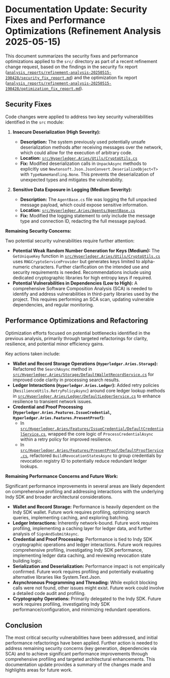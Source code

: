 # Documentation Update: Security Fixes and Performance Optimizations (Refinement Analysis 2025-05-15)

This document summarizes the security fixes and performance optimizations applied to the `src/` directory as part of a recent refinement change request, based on the findings in the security fix report ([`analysis_reports/refinement-analysis-20250515-190428/security_fix_report.md`](analysis_reports/refinement-analysis-20250515-190428/security_fix_report.md)) and the optimization fix report ([`analysis_reports/refinement-analysis-20250515-190428/optimization_fix_report.md`](analysis_reports/refinement-analysis-20250515-190428/optimization_fix_report.md)).

## Security Fixes

Code changes were applied to address two key security vulnerabilities identified in the `src` module:

1.  **Insecure Deserialization (High Severity):**
    *   **Description:** The system previously used potentially unsafe deserialization methods after receiving messages over the network, which could allow for the execution of arbitrary code.
    *   **Location:** [`src/Hyperledger.Aries/Utils/CryptoUtils.cs`](src/Hyperledger.Aries/Utils/CryptoUtils.cs)
    *   **Fix:** Modified deserialization calls in `UnpackAsync` methods to explicitly use `Newtonsoft.Json.JsonConvert.DeserializeObject<T>` with `TypeNameHandling.None`. This prevents the deserialization of unexpected types and mitigates the vulnerability.

2.  **Sensitive Data Exposure in Logging (Medium Severity):**
    *   **Description:** The `AgentBase.cs` file was logging the full unpacked message payload, which could expose sensitive information.
    *   **Location:** [`src/Hyperledger.Aries/Agents/AgentBase.cs`](src/Hyperledger.Aries/Agents/AgentBase.cs)
    *   **Fix:** Modified the logging statement to only include the message type and connection ID, redacting the full message payload.

**Remaining Security Concerns:**

Two potential security vulnerabilities require further attention:

*   **Potential Weak Random Number Generation for Keys (Medium):** The `GetUniqueKey` function in [`src/Hyperledger.Aries/Utils/CryptoUtils.cs`](src/Hyperledger.Aries/Utils/CryptoUtils.cs) uses `RNGCryptoServiceProvider` but generates keys limited to alpha-numeric characters. Further clarification on the intended use and security requirements is needed. Recommendations include using dedicated cryptographic libraries for high entropy keys if required.
*   **Potential Vulnerabilities in Dependencies (Low to High):** A comprehensive Software Composition Analysis (SCA) is needed to identify and address vulnerabilities in third-party libraries used by the project. This requires performing an SCA scan, updating vulnerable dependencies, and regular monitoring.

## Performance Optimizations and Refactoring

Optimization efforts focused on potential bottlenecks identified in the previous analysis, primarily through targeted refactorings for clarity, resilience, and potential minor efficiency gains.

Key actions taken include:

*   **Wallet and Record Storage Operations (`Hyperledger.Aries.Storage`):** Refactored the `SearchAsync` method in [`src/Hyperledger.Aries/Storage/DefaultWalletRecordService.cs`](src/Hyperledger.Aries/Storage/DefaultWalletRecordService.cs) for improved code clarity in processing search results.
*   **Ledger Interactions (`Hyperledger.Aries.Ledger`):** Added retry policies (`ResilienceUtils.RetryPolicyAsync`) around core ledger lookup methods in [`src/Hyperledger.Aries/Ledger/DefaultLedgerService.cs`](src/Hyperledger.Aries/Ledger/DefaultLedgerService.cs) to enhance resilience to transient network issues.
*   **Credential and Proof Processing (`Hyperledger.Aries.Features.IssueCredential`, `Hyperledger.Aries.Features.PresentProof`):**
    *   In [`src/Hyperledger.Aries/Features/IssueCredential/DefaultCredentialService.cs`](src/Hyperledger.Aries/Features/IssueCredential/DefaultCredentialService.cs), wrapped the core logic of `ProcessCredentialAsync` within a retry policy for improved resilience.
    *   In [`src/Hyperledger.Aries/Features/PresentProof/DefaultProofService.cs`](src/Hyperledger.Aries/Features/PresentProof/DefaultProofService.cs), refactored `BuildRevocationStatesAsync` to group credentials by revocation registry ID to potentially reduce redundant ledger lookups.

**Remaining Performance Concerns and Future Work:**

Significant performance improvements in several areas are likely dependent on comprehensive profiling and addressing interactions with the underlying Indy SDK and broader architectural considerations.

*   **Wallet and Record Storage:** Performance is heavily dependent on the Indy SDK wallet. Future work requires profiling, optimizing search queries, implementing caching, and exploring batching.
*   **Ledger Interactions:** Inherently network-bound. Future work requires profiling, implementing a caching layer for ledger data, and further analysis of `SignAndSubmitAsync`.
*   **Credential and Proof Processing:** Performance is tied to Indy SDK cryptographic operations and ledger interactions. Future work requires comprehensive profiling, investigating Indy SDK performance, implementing ledger data caching, and reviewing revocation state building logic.
*   **Serialization and Deserialization:** Performance impact is not empirically confirmed. Future work requires profiling and potentially evaluating alternative libraries like System.Text.Json.
*   **Asynchronous Programming and Threading:** While explicit blocking calls were not found, other issues might exist. Future work could involve a detailed code audit and profiling.
*   **Cryptography Operations:** Primarily delegated to the Indy SDK. Future work requires profiling, investigating Indy SDK performance/configuration, and minimizing redundant operations.

## Conclusion

The most critical security vulnerabilities have been addressed, and initial performance refactorings have been applied. Further action is needed to address remaining security concerns (key generation, dependencies via SCA) and to achieve significant performance improvements through comprehensive profiling and targeted architectural enhancements. This documentation update provides a summary of the changes made and highlights areas for future work.